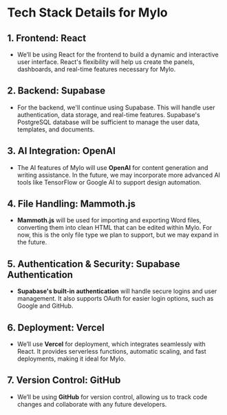 
# Tech Stack Details for Mylo

## 1. Frontend: **React**
- We’ll be using React for the frontend to build a dynamic and interactive user interface. React's flexibility will help us create the panels, dashboards, and real-time features necessary for Mylo.

## 2. Backend: **Supabase**
- For the backend, we'll continue using Supabase. This will handle user authentication, data storage, and real-time features. Supabase's PostgreSQL database will be sufficient to manage the user data, templates, and documents.

## 3. AI Integration: **OpenAI**
- The AI features of Mylo will use **OpenAI** for content generation and writing assistance. In the future, we may incorporate more advanced AI tools like TensorFlow or Google AI to support design automation.

## 4. File Handling: **Mammoth.js**
- **Mammoth.js** will be used for importing and exporting Word files, converting them into clean HTML that can be edited within Mylo. For now, this is the only file type we plan to support, but we may expand in the future.

## 5. Authentication & Security: **Supabase Authentication**
- **Supabase's built-in authentication** will handle secure logins and user management. It also supports OAuth for easier login options, such as Google and GitHub.

## 6. Deployment: **Vercel**
- We’ll use **Vercel** for deployment, which integrates seamlessly with React. It provides serverless functions, automatic scaling, and fast deployments, making it ideal for Mylo.

## 7. Version Control: **GitHub**
- We’ll be using **GitHub** for version control, allowing us to track code changes and collaborate with any future developers.
